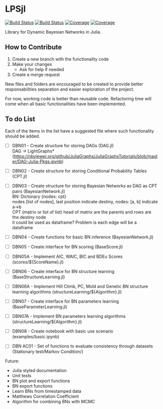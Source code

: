 # LPSjl

[![Build Status](https://travis-ci.com/vitor.barth/LPSjl.jl.svg?branch=main)](https://travis-ci.com/vitor.barth/LPSjl.jl)
[![Build Status](https://ci.appveyor.com/api/projects/status/github/vitor.barth/LPSjl.jl?svg=true)](https://ci.appveyor.com/project/vitor.barth/LPSjl-jl)
[![Coverage](https://codecov.io/gh/vitor.barth/LPSjl.jl/branch/main/graph/badge.svg)](https://codecov.io/gh/vitor.barth/LPSjl.jl)
[![Coverage](https://coveralls.io/repos/github/vitor.barth/LPSjl.jl/badge.svg?branch=main)](https://coveralls.io/github/vitor.barth/LPSjl.jl?branch=main)

Library for Dynamic Bayesian Networks in Julia.

## How to Contribute

1. Create a new branch with the functionality code
2. Make your changes
    * Ask for help if needed
3. Create a merge request

New files and folders are encouraged to be created to provide better responsabilities separation and easier exploration of the project.

For now, working code is better than reusable code. Refactoring time will come when all basic functionalities have been implemented.

## To do List

Each of the items in the list have a suggested file where such functionality should be added.

- [ ] DBN01 - Create structure for storing DAGs (DAG.jl)\
        DAG -> LightGraphs* (https://nbviewer.org/github/JuliaGraphs/JuliaGraphsTutorials/blob/master/DAG-Julia-Pkgs.ipynb)

- [ ] DBN02 - Create structure for storing Conditional Probability Tables (CPT.jl)

- [ ] DBN03 - Create structure for storing Bayesian Networks as DAG as CPT pairs (BayesianNetwork.jl)\
        BN: Dictonary {nodes: cpt} \
        nodes [list of nodes], last position indicate destiny, nodes: [a, b] indicate a->b\
        CPT (matrix or list of list) head of matrix are the parents and rows are the destiny node\
        it could be used as dataframe? Problem is each edge will be a dataframe


- [ ] DBN04 - Create functions for basic BN inference (BayesianNetwork.jl)
- [ ] DBN05 - Create interface for BN scoring (BaseScore.jl)
- [ ] DBN05A - Implement AIC, WAIC, BIC and BDEu Scores (scores/${ScoreName}.jl)
- [ ] DBN06 - Create interface for BN structure learning (BaseStructureLearning.jl)
- [ ] DBN06A - Implement Hill Climb, PC, Mold and Genetic BN structure learning algorithms (structureLearning/${Algorithm}.jl)
- [ ] DBN07 - Create interface for BN parameters learning (BaseParameterLearning.jl)
- [ ] DBN07A - Implement BN parameters learning algorithms (structureLearning/${Algorithm}.jl)
- [ ] DBN08 - Create notebook with basic use scenario (examples/basic.ipynb)
- [ ] DBN AC01 - Set of functions to evaluate consistency through datasets (Stationary test/Markov Condition/)


Future:
* Julia styled documentation
* Unit tests
* BN plot and export functions
* BN export functions
* Learn BNs from timestamped data
* Matthews Correlation Coefficient
* Algorithm for combining BNs with MCMC
